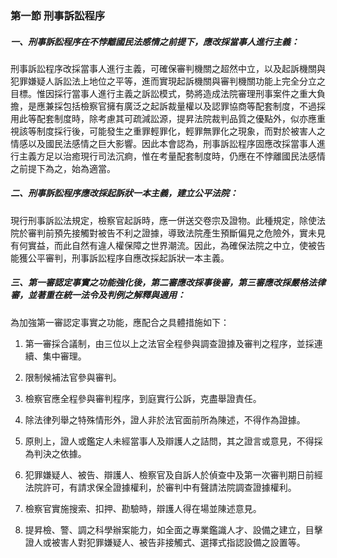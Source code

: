 ### 第一節 刑事訴訟程序

##### 一、刑事訴訟程序在不悖離國民法感情之前提下，應改採當事人進行主義：

刑事訴訟程序改採當事人進行主義，可確保審判機關之超然中立，以及起訴機關與犯罪嫌疑人訴訟法上地位之平等，進而實現起訴機關與審判機關功能上完全分立之目標。惟因採行當事人進行主義之訴訟模式，勢將造成法院審理刑事案件之重大負擔，是應兼採包括檢察官擁有廣泛之起訴裁量權以及認罪協商等配套制度，不過採用此等配套制度時，除考慮其可疏減訟源，提昇法院裁判品質之優點外，似亦應重視該等制度採行後，可能發生之重罪輕罪化，輕罪無罪化之現象，而對於被害人之情感以及國民法感情之巨大影響。因此本會認為，刑事訴訟程序固應改採當事人進行主義方足以治癒現行司法沉痾，惟在考量配套制度時，仍應在不悖離國民法感情之前提下為之，始為適當。

##### 二、刑事訴訟程序應改採起訴狀一本主義，建立公平法院：

現行刑事訴訟法規定，檢察官起訴時，應一併送交卷宗及證物。此種規定，除使法院於審判前預先接觸對被告不利之證據，導致法院產生預斷偏見之危險外，實未見有何實益，而此自然有違人權保障之世界潮流。因此，為確保法院之中立，使被告能獲公平審判，刑事訴訟程序自應改採起訴狀一本主義。

##### 三、第一審認定事實之功能強化後，第二審應改採事後審，第三審應改採嚴格法律審，並著重在統一法令及判例之解釋與適用：

為加強第一審認定事實之功能，應配合之具體措施如下：

1. 第一審採合議制，由三位以上之法官全程參與調查證據及審判之程序，並採連續、集中審理。

2. 限制候補法官參與審判。

3. 檢察官應全程參與審判程序，到庭實行公訴，克盡舉證責任。

4. 除法律列舉之特殊情形外，證人非於法官面前所為陳述，不得作為證據。

5. 原則上，證人或鑑定人未經當事人及辯護人之詰問，其之證言或意見，不得採為判決之依據。

6. 犯罪嫌疑人、被告、辯護人、檢察官及自訴人於偵查中及第一次審判期日前經法院許可，有請求保全證據權利，於審判中有聲請法院調查證據權利。

7. 檢察官實施搜索、扣押、勘驗時，辯護人得在場並陳述意見。

8. 提昇檢、警、調之科學辦案能力，如全面之專業鑑識人才、設備之建立，目擊證人或被害人對犯罪嫌疑人、被告非接觸式、選擇式指認設備之設置等。
